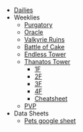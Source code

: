 <ul class="list-group">
  <li class="list-group-item"><a href="{{site.baseurl}}/dailies">Dailies</a></li>
  <li class="list-group-item">Weeklies
    <ul class="list-group border-left">
      <li class="list-group-item"><a href="{{site.baseurl}}/weekly/purg">Purgatory</a></li>
      <li class="list-group-item"><a href="{{site.baseurl}}/weekly/oracle">Oracle</a></li>
      <li class="list-group-item"><a href="{{site.baseurl}}/weekly/vr">Valkyrie Ruins</a></li>
      <li class="list-group-item"><a href="{{site.baseurl}}/weekly/boc">Battle of Cake</a></li>
      <li class="list-group-item"><a href="{{site.baseurl}}/weekly/et">Endless Tower</a></li>
      <li class="list-group-item"><a href="{{site.baseurl}}/weekly/tt">Thanatos Tower</a>
        <ul class="list-group border-left">
          <li class="list-group-item"><a href="{{site.baseurl}}/weekly/tt/1f">1F</a></li>
          <li class="list-group-item"><a href="{{site.baseurl}}/weekly/tt/2f">2F</a></li>
          <li class="list-group-item"><a href="{{site.baseurl}}/weekly/tt/3f">3F</a></li>
          <li class="list-group-item"><a href="{{site.baseurl}}/weekly/tt/4f">4F</a></li>
          <li class="list-group-item"><a href="{{site.baseurl}}/weekly/tt/cheatsheet">Cheatsheet</a></li>
        </ul>
      </li>
      <li class="list-group-item"><a href="{{site.baseurl}}/pvp">PVP</a></li>
    </ul>
  </li>
<!--  <li class="list-group-item">War of Emperium
    <ul class="list-group border-left">
      <li class="list-group-item"><a href="{{site.baseurl}}/woe">General</a></li>
      <li class="list-group-item"><a href="{{site.baseurl}}/woe/maps">Maps</a></li>
      <li class="list-group-item"><a href="{{site.baseurl}}/woe/cheatsheet">Cheat Sheet</a></li>
    </ul>
  </li>
  <li class="list-group-item">War of Crystals
    <ul class="list-group border-left">
      <li class="list-group-item"><a href="{{site.baseurl}}/woc/general">General</a></li>
      <li class="list-group-item"><a href="{{site.baseurl}}/woc/map">Map</a></li>
      <li class="list-group-item"><a href="{{site.baseurl}}/woc/tactics">Tactics</a></li>
    </ul>
  </li>
  <li class="list-group-item">Character Building
    <ul class="list-group border-left">
      <li class="list-group-item"><a href="{{site.baseurl}}/char/basics">The basics</a></li>
      <li class="list-group-item"><a href="{{site.baseurl}}/char/alt">Alt Farming</a></li>
      <li class="list-group-item"><a href="{{site.baseurl}}/char/ranger">Ranger</a></li>
    </ul>
  </li>-->
  <li class="list-group-item">Data Sheets
    <ul class="list-group border-left">
      <li class="list-group-item"><a href="http://gg.gg/ROM_Pets">Pets google sheet</a></li>
<!--      <li class="list-group-item"><a href="{{site.baseurl}}/data/pets">Pets</a></li>
      <li class="list-group-item"><a href="{{site.baseurl}}/data/cardcraft">Card Crafting</a></li>
      <li class="list-group-item"><a href="{{site.baseurl}}/char/enhancerefine">Refine Enhancing</a></li>-->
    </ul>
  </li>
</ul>